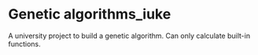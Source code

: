 # Genetic algorithms_iuke
 A university project to build a genetic algorithm. Can only calculate built-in functions.
